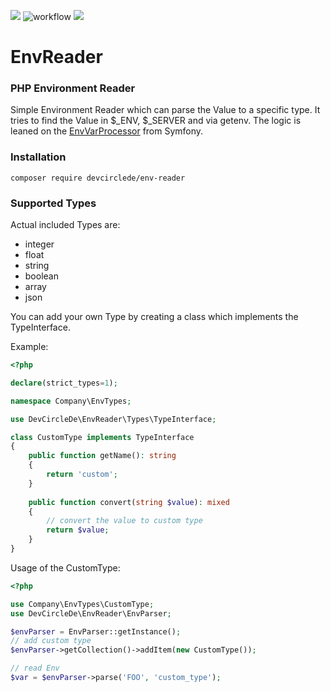 <img src="https://img.shields.io/github/v/release/devcircle-de/EnvReader.svg" /> ![workflow](https://github.com/devcircle-de/EnvReader/actions/workflows/php.yml/badge.svg) <a href="https://play.phpsandbox.io/devcirclede/env-reader"><img src="https://img.shields.io/badge/Test%20package%20on-play.phpsandbox.io-blue.svg" /></a> 
# EnvReader

### PHP Environment Reader

Simple Environment Reader which can parse the Value to a specific type. It tries to find the Value in $_ENV, $_SERVER and via getenv. The logic is leaned on the [EnvVarProcessor](https://github.com/symfony/symfony/blob/6.2/src/Symfony/Component/DependencyInjection/EnvVarProcessor.php) from Symfony.

### Installation

```shell
composer require devcirclede/env-reader
```

### Supported Types

Actual included Types are:

- integer
- float
- string
- boolean
- array
- json

You can add your own Type by creating a class which implements the TypeInterface.

Example:
```php
<?php

declare(strict_types=1);

namespace Company\EnvTypes;

use DevCircleDe\EnvReader\Types\TypeInterface;

class CustomType implements TypeInterface
{
    public function getName(): string
    {
        return 'custom';
    }
    
    public function convert(string $value): mixed
    {
        // convert the value to custom type
        return $value;
    }
}
```

Usage of the CustomType:

```php
<?php

use Company\EnvTypes\CustomType;
use DevCircleDe\EnvReader\EnvParser;

$envParser = EnvParser::getInstance();
// add custom type
$envParser->getCollection()->addItem(new CustomType());

// read Env
$var = $envParser->parse('FOO', 'custom_type');

```

